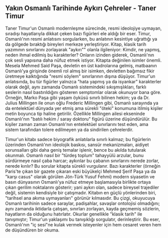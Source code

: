 ## Yakın Osmanlı Tarihinde Aykırı Çehreler - Taner Timur

Taner Timur'un Osmanlı modernleşme sürecinde, resmi ideolojiye uymayan, sıradışı hayatlarıyla dikkat çeken bazı figürleri ele aldığı bir eser. Timur, Osmanlı'nın resmi anlatısını sorgularken, bu anlatının kesintiye uğrattığı ya da gölgede bıraktığı bireyleri merkeze yerleştiriyor. Kitap, klasik tarih yazımının sınırlarını zorlayarak "aykırı"" olanla ilgileniyor: Kimdir, ne yapmış, neden ihmal edilmiş bu karakterler? Onların izinden giderek, Osmanlı'nın çok sesli yapısına daha nüfuz etmek istiyor. Kitapta değinilen isimler önemli. Mesela Mehmed Said Paşa, devletin en üst kadrolarına gelmiş, matbaanın Osmanlı'ya girişinde önemli rol almış bir isimken, devletten bağımsız fikir üretmeye kalktığında "resmi söylem" sınırlarının dışına düşüyor. Timur'un anlatısında, bu tür figürler yalnızca "hata yapmış ya da isyankar" karakterler olarak değil, aynı zamanda Osmanlı sistemindeki sıkışmışlıkları, farklı seslerin nasıl bastırıldığını gösteren semptomlar olarak okunuyor bana göre. Örneğin, Marko Paşa gibi yaşam öyküsü sınırlı bilinen hekim; ya da Dr. Julius Millingen ile onun oğlu Frederic Millingen gibi, Osmanlı sarayında ya da entelektüel dünyada yer etmiş ama sürekli "öteki" konumuna itilmiş kişiler metin boyunca tip haline getirilir. Özellikle Millingen ailesi ekseninde Osmanlı'nın "batılı hekim / saray doktoru" figürü üzerine düşündürülür. Bu kişiler zaman zaman Osmanlı'nın entelektüel sınırlarını test eden, ama sistem tarafından tolere edilmeyen ya da sindirilen çehrelerdir.

Timur'un kitabı sadece biyografik anlatılarla sınırlı kalmaz; bu figürlerin üzerinden Osmanlı'nın ideolojik baskısı, sansür mekanizmaları, aidiyet sorunsalları gibi daha geniş temalar işlenir, bence bu akılda tutularak okunmalı. Osmanlı nasıl bir "türdeş toplum" tahayyülü arzular, bunu sürdürmeye nasıl çaba harcar; aykırılar bu çabanın sınırlarını nerede zorlar, nerede kırılır? Bu sorular kitapta sürekli vurgulanır. Bazı karakterler (örneğin Paris'te çıkan bir gazete çıkaran eski büyükelçi Mehmed Şerif Paşa ya da "karşı casus" olarak görülen Jön-Türk Yusuf Fehmi) modern siyasetin ve basın dünyasının Osmanlı'ya nüfuz etmeye başlamasıyla birlikte ortaya çıkan gerilim noktalarını gösterir; yani aykırı olan, sadece bireysel trajediler değil, sistemin kendisiyle bir çatışmadır. Kitabın en güçlü yönlerinden biri, "tarihsel ana akıma uymayanları" görünür kılmasıdır. Bu çizgi, okuyucuya Osmanlı tarihinin sadece saraylar, padişahlar, savaşlar ontolojisi olmadığını; aynı zamanda iktidarla çatışan, sınırları zorlayan, kayda geçmemiş sözlerin, hayatların da olduğunu hatırlatır. Okurlar genellikle "klasik tarih" ile tanışmıştır; Timur'un yaklaşımı bu tanışıklığı sorgulatır, derinleştirir. Bu eser, Osmanlı'nın "iç sesi"ne kulak vermek isteyenler için hem cesaret veren hem de düşündüren bir okuma.














